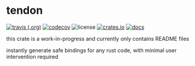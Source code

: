 # tendon
[![travis (.org)](https://img.shields.io/travis/kazimuth/tendon.svg?style=for-the-badge)](https://travis-ci.org/kazimuth/tendon) [![codecov](https://img.shields.io/codecov/c/github/kazimuth/tendon?style=for-the-badge)](https://codecov.io/gh/kazimuth/tendon) ![license](https://img.shields.io/badge/license-MIT-blue?style=for-the-badge) [![crates.io](https://img.shields.io/crates/v/tendon?style=for-the-badge)](https://crates.io/crates/tendon) [![docs](https://img.shields.io/badge/docs-docs.rs-blue?style=for-the-badge)](https://docs.rs/tendon/)

this crate is a work-in-progress and currently only contains README files

instantly generate safe bindings for any rust code, with minimal user intervention required

